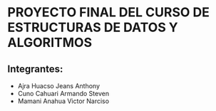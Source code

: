 # PROYECTO FINAL DEL CURSO DE ESTRUCTURAS DE DATOS Y ALGORITMOS

## Integrantes:
- Ajra Huacso Jeans Anthony
- Cuno Cahuari Armando Steven
- Mamani Anahua Victor Narciso
